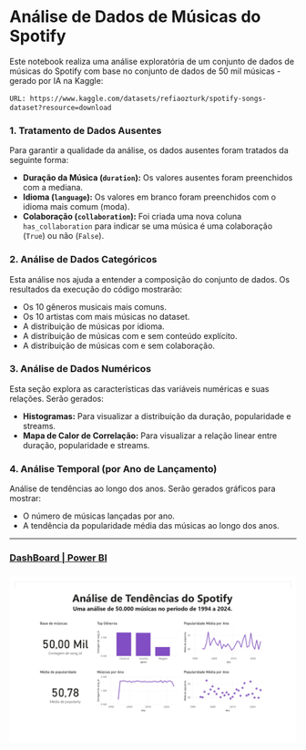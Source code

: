 # Análise de Dados de Músicas do Spotify

Este notebook realiza uma análise exploratória de um conjunto de dados de músicas do Spotify com base no conjunto de dados de 50 mil músicas - gerado por IA na Kaggle:

````
URL: https://www.kaggle.com/datasets/refiaozturk/spotify-songs-dataset?resource=download
````

### 1. Tratamento de Dados Ausentes

Para garantir a qualidade da análise, os dados ausentes foram tratados da seguinte forma:
- **Duração da Música (`duration`):** Os valores ausentes foram preenchidos com a mediana.
- **Idioma (`language`):** Os valores em branco foram preenchidos com o idioma mais comum (moda).
- **Colaboração (`collaboration`):** Foi criada uma nova coluna `has_collaboration` para indicar se uma música é uma colaboração (`True`) ou não (`False`).

### 2. Análise de Dados Categóricos

Esta análise nos ajuda a entender a composição do conjunto de dados. Os resultados da execução do código mostrarão:
- Os 10 gêneros musicais mais comuns.
- Os 10 artistas com mais músicas no dataset.
- A distribuição de músicas por idioma.
- A distribuição de músicas com e sem conteúdo explícito.
- A distribuição de músicas com e sem colaboração.

### 3. Análise de Dados Numéricos

Esta seção explora as características das variáveis numéricas e suas relações. Serão gerados:
- **Histogramas:** Para visualizar a distribuição da duração, popularidade e streams.
- **Mapa de Calor de Correlação:** Para visualizar a relação linear entre duração, popularidade e streams.

### 4. Análise Temporal (por Ano de Lançamento)

Análise de tendências ao longo dos anos. Serão gerados gráficos para mostrar:
- O número de músicas lançadas por ano.
- A tendência da popularidade média das músicas ao longo dos anos.

--- 
### [DashBoard | Power BI ](/spotify_songs_dashboard.pbix)

### ![DashBoard | Power BI em PDF ](/spotify_songs_dashboard.jpg)
